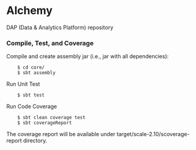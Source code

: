 # Alchemy
 DAP (Data & Analytics Platform) repository

### Compile, Test, and Coverage

Compile and create assembly jar (i.e., jar with all dependencies):

        $ cd core/
        $ sbt assembly

Run Unit Test

        $ sbt test

Run Code Coverage

        $ sbt clean coverage test
        $ sbt coverageReport

The coverage report will be available under target/scale-2.10/scoverage-report directory.
